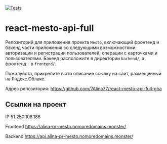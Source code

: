 [![Tests](../../actions/workflows/tests.yml/badge.svg)](../../actions/workflows/tests.yml)
# react-mesto-api-full
Репозиторий для приложения проекта `Mesto`, включающий фронтенд и бэкенд части приложения со следующими возможностями: авторизации и регистрации пользователей, операции с карточками и пользователями. Бэкенд расположите в директории `backend/`, а фронтенд - в `frontend/`. 
  
Пожалуйста, прикрепите в это описание ссылку на сайт, размещенный на Яндекс.Облаке.

Адрес репозитория: https://github.com/7Alina77/react-mesto-api-full-gha

## Ссылки на проект

IP 51.250.106.186

Frontend https://alina-pr-mesto.nomoredomains.monster/

Backend https://api.alina-pr-mesto.nomoredomains.monster/
